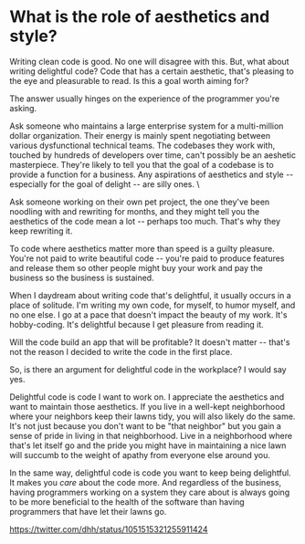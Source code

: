 # What is the role of aesthetics and style?
 
Writing clean code is good. No one will  disagree with this. But, what about writing delightful code? Code that has a certain aesthetic, that's pleasing to the eye and pleasurable to read. Is this a goal worth aiming for?

The answer usually hinges on the experience of the programmer you're asking. 

Ask someone who maintains a large enterprise system for a multi-million dollar organization. Their energy is mainly spent negotiating between various dysfunctional technical teams.  The codebases they work with, touched by hundreds of developers over time, can't possibly be an aeshetic masterpiece. They're likely to tell you that the goal of a codebase is to provide a function for a business. Any aspirations of aesthetics and style -- especially for the goal of delight -- are silly ones.  \\

Ask someone working on their own pet project, the one they've been noodling with and rewriting for months, and they might tell you the aesthetics of the code mean a lot -- perhaps too much. That's why they keep rewriting it.

To code where aesthetics matter more than speed is a guilty pleasure. You're not paid to write beautiful code -- you're paid to produce features and release them so other people might buy your work and pay the business so the business is sustained. 

When I daydream about writing code that's delightful, it usually occurs in a place of solitude. I'm writing my own code, for myself, to humor myself, and no one else. I go at a pace that doesn't impact the beauty of my work. It's hobby-coding. It's delightful because I get pleasure from reading it. 

Will the code build an app that will be profitable? It doesn't matter -- that's not the reason I decided to write the code in the first place.

So, is there an argument for delightful code in the workplace? I would say yes.

Delightful code is code I want to work on. I appreciate the aesthetics and want to maintain those aesthetics. If you live in a well-kept neighborhood where your neighbors keep their lawns tidy, you will also likely do the same. It's not just because you don't want to be "that neighbor" but you gain a sense of pride in living in that neighborhood. Live in a neighborhood where that's let itself go and the pride you might have in maintaining a nice lawn will succumb to the weight of apathy from everyone else around you.

In the same way, delightful code is code you want to keep being delightful. It makes you *care* about the code more. And regardless of the business, having programmers working on a system they care about is always going to be more beneficial to the health of the software than having programmers that have let their lawns go.

https://twitter.com/dhh/status/1051515321255911424
